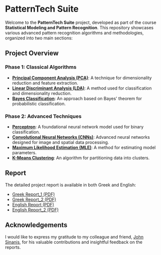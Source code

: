 # PatternTech Suite

Welcome to the **PatternTech Suite** project, developed as part of the course **Statistical Modeling and Pattern Recognition**. This repository showcases various advanced pattern recognition algorithms and methodologies, organized into two main sections:

## Project Overview

### Phase 1: Classical Algorithms

- **[Principal Component Analysis (PCA)](https://github.com/CodeMaestro1/PatternTech-Suite/tree/main/Phase%201/exercise1_1)**: A technique for dimensionality reduction and feature extraction.
- **[Linear Discriminant Analysis (LDA)](https://github.com/CodeMaestro1/PatternTech-Suite/tree/main/Phase%201/exercise1_3)**: A method used for classification and dimensionality reduction.
- **[Bayes Classification](https://github.com/CodeMaestro1/PatternTech-Suite/tree/main/Phase%201/exercise1_5)**: An approach based on Bayes' theorem for probabilistic classification.

### Phase 2: Advanced Techniques

- **[Perceptron](https://github.com/CodeMaestro1/PatternTech-Suite/tree/main/Phase%202/exercise2_1)**: A foundational neural network model used for binary classification.
- **[Convolutional Neural Networks (CNNs)](https://github.com/CodeMaestro1/PatternTech-Suite/tree/main/Phase%202/exercise2_5b)**: Advanced neural networks designed for image and spatial data processing.
- **[Maximum Likelihood Estimation (MLE)](https://github.com/CodeMaestro1/PatternTech-Suite/tree/main/Phase%202/exercise2_3)**: A method for estimating model parameters.
- **[K-Means Clustering](https://github.com/CodeMaestro1/PatternTech-Suite/tree/main/Phase%202/exercise2_4)**: An algorithm for partitioning data into clusters.

## Report

The detailed project report is available in both Greek and English:

- [Greek Report_1 (PDF)](https://github.com/CodeMaestro1/PatternTech-Suite/blob/main/Phase%201/THL311_Exercise_1.pdf)
- [Greek Report_2 (PDF)](https://github.com/CodeMaestro1/PatternTech-Suite/blob/main/Phase%202/THL311_Exercise_2.pdf)
- [English Report (PDF)](https://github.com/CodeMaestro1/PatternTech-Suite/blob/main/Phase%201/THL311_Exercise_1_English.pdf)
- [English Report_2 (PDF)](https://github.com/CodeMaestro1/PatternTech-Suite/blob/main/Phase%202/THL311_Exercise_2_English.pdf)

## Acknowledgements

I would like to express my gratitude to my colleague and friend, [John Sinanis](https://github.com/JohnA340), for his valuable contributions and insightful feedback on the reports.
